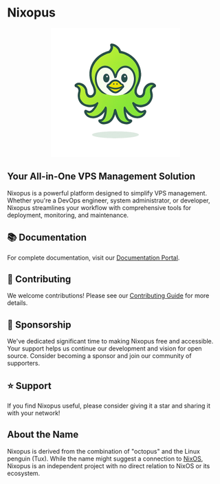 # Nixopus

<p align="center">
  <img src="./assets/nixopus_logo_transparent.png" alt="Nixopus Logo" width="300"/>
</p>

## Your All-in-One VPS Management Solution

Nixopus is a powerful platform designed to simplify VPS management. Whether you're a DevOps engineer, system administrator, or developer, Nixopus streamlines your workflow with comprehensive tools for deployment, monitoring, and maintenance.

## 📚 Documentation

For complete documentation, visit our [Documentation Portal](https://docs.nixopus.com).

## 🤝 Contributing

We welcome contributions! Please see our [Contributing Guide](https://docs.nixopus.com/contributing/index.md) for more details.

## 💖 Sponsorship

We've dedicated significant time to making Nixopus free and accessible. Your support helps us continue our development and vision for open source. Consider becoming a sponsor and join our community of supporters.

## ⭐ Support

If you find Nixopus useful, please consider giving it a star and sharing it with your network!

## About the Name

Nixopus is derived from the combination of "octopus" and the Linux penguin (Tux). While the name might suggest a connection to [NixOS](https://nixos.org/), Nixopus is an independent project with no direct relation to NixOS or its ecosystem.